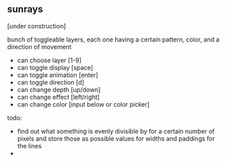 ## sunrays

[under construction]

bunch of toggleable layers, each one having a certain pattern, color, and a direction of movement

- can choose layer [1-9]
- can toggle display [space]
- can toggle animation [enter]
- can toggle direction [d]
- can change depth [up/down]
- can change effect [left/right]
- can change color [input below or color picker]

todo:
  - find out what something is evenly divisible by for a certain number of pixels and store those as possible values for widths and paddings for the lines
  - 
